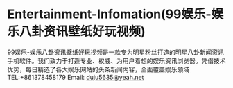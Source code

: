 # Entertainment-Infomation(99娱乐-娱乐八卦资讯壁纸好玩视频)
99娱乐-娱乐八卦资讯壁纸好玩视频是一款专为明星粉丝打造的明星八卦新闻资讯手机软件。我们致力于打造专业、权威、为用户着想的娱乐资讯浏览器。凭借技术优势，每日精选了各大娱乐网站的头条新闻内容，全面覆盖娱乐领域
TEL:+861378458179
Email: duju5635@yeah.net

